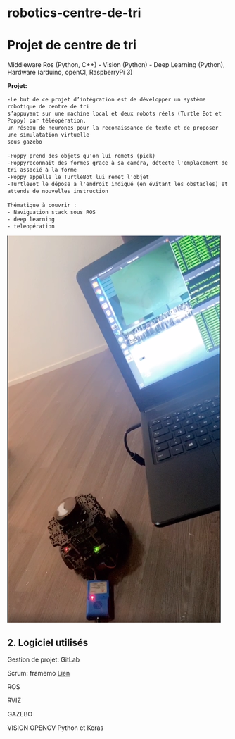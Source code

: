 # robotics-centre-de-tri

<h1>Projet de centre de tri</h1>

Middleware Ros (Python, C++) - Vision (Python) - Deep Learning (Python), Hardware (arduino, openCl, RaspberryPi 3)

__Projet:__

    -Le but de ce projet d’intégration est de développer un système robotique de centre de tri
    s’appuyant sur une machine local et deux robots réels (Turtle Bot et Poppy) par téléopération,
    un réseau de neurones pour la reconaissance de texte et de proposer une simulatation virtuelle
    sous gazebo

    -Poppy prend des objets qu'on lui remets (pick)
    -Poppyreconnait des formes grace à sa caméra, détecte l'emplacement de tri associé à la forme
    -Poppy appelle le TurtleBot lui remet l'objet
    -TurtleBot le dépose a l'endroit indiqué (en évitant les obstacles) et attends de nouvelles instruction
    
    Thématique à couvrir :
    - Naviguation stack sous ROS
    - deep learning
    - teleopération

![IMAGE](ttb_navigation.png)

## 2. Logiciel utilisés

Gestion de projet: GitLab 

Scrum: framemo [Lien](https://framemo.org/ouscrm)

ROS

RVIZ

GAZEBO

VISION OPENCV Python et Keras
